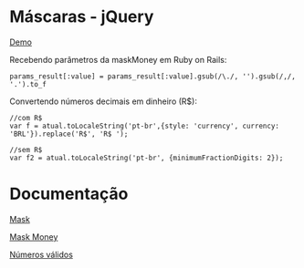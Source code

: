 # Máscaras - jQuery

[Demo](https://raw.githack.com/ValterAndrei/mask/master/index.html)


Recebendo parâmetros da maskMoney em Ruby on Rails:

```
params_result[:value] = params_result[:value].gsub(/\./, '').gsub(/,/, '.').to_f
```

Convertendo números decimais em dinheiro (R$):

```
//com R$
var f = atual.toLocaleString('pt-br',{style: 'currency', currency: 'BRL'}).replace('R$', 'R$ ');

//sem R$
var f2 = atual.toLocaleString('pt-br', {minimumFractionDigits: 2});
```


# Documentação

[Mask](https://igorescobar.github.io/jQuery-Mask-Plugin/docs.html)

[Mask Money](http://plentz.github.io/jquery-maskmoney/)

[Números válidos](https://www.4devs.com.br/gerador_de_cpf)
